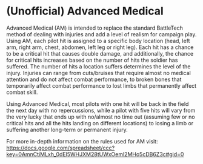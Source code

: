 # (Unofficial) Advanced Medical

Advanced Medical (AM) is intended to replace the standard BattleTech method of dealing with injuries and add a level of
realism for campaign play. Using AM, each pilot hit is assigned to a specific body location (head, left arm, right arm,
chest, abdomen, left leg or right leg). Each hit has a chance to be a critical hit that causes double damage, and
additionally, the chance for critical hits increases based on the number of hits the soldier has suffered. The number of
hits a location suffers determines the level of the injury. Injuries can range from cuts/bruises that require almost no
medical attention and do not affect combat performance, to broken bones that temporarily affect combat performance to
lost limbs that permanently affect combat skill.

Using Advanced Medical, most pilots with one hit will be back in the field the next day with no repercussions, while a
pilot with five hits will vary from the very lucky that ends up with no/almost no time out (assuming few or no critical
hits and all the hits landing on different locations) to losing a limb or suffering another long-term or permanent
injury.

For more in-depth information on the rules used for AM visit:
https://docs.google.com/spreadsheet/ccc?key=0AmnCtiMLxh_0dEl5WHJXM28tUWxOeml2MHo5cDB6Z3c#gid=0 
